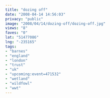 ```yaml
---
title: "dozing off"
date: "2008-04-14 14:56:03"
privacy: "public"
image: "2008/04/14/dozing-off/dozing-off.jpg"
views: "8"
faves: "0"
lat: "51477086"
lng: "-235165"
tags:
- "barnes"
- "england"
- "london"
- "trust"
- "uk"
- "upcoming:event=471532"
- "wetland"
- "wildfowl"
- "wwt"
---
```


